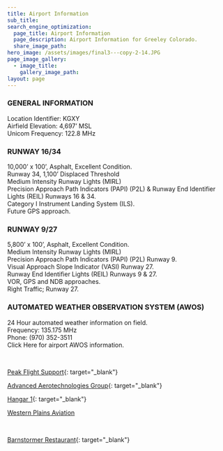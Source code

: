 ```yaml
---
title: Airport Information
sub_title:
search_engine_optimization:
  page_title: Airport Information
  page_description: Airport Information for Greeley Colorado.
  share_image_path:
hero_image: /assets/images/final3---copy-2-14.JPG
page_image_gallery:
  - image_title:
    gallery_image_path:
layout: page
---
```


### GENERAL INFORMATION

Location Identifier: KGXY<br>Airfield Elevation: 4,697’ MSL<br>Unicom Frequency: 122.8 MHz

### RUNWAY 16/34

10,000’ x 100’, Asphalt, Excellent Condition.<br>Runway 34, 1,100’ Displaced Threshold<br>Medium Intensity Runway Lights (MIRL)<br>Precision Approach Path Indicators (PAPI) (P2L) & Runway End Identifier Lights (REIL) Runways 16 & 34.<br>Category I Instrument Landing System (ILS).<br>Future GPS approach.

### RUNWAY 9/27

5,800’ x 100’, Asphalt, Excellent Condition.<br>Medium Intensity Runway Lights (MIRL)<br>Precision Approach Path Indicators (PAPI) (P2L) Runway 9.<br>Visual Approach Slope Indicator (VASI) Runway 27.<br>Runway End Identifier Lights (REIL) Runways 9 & 27.<br>VOR, GPS and NDB approaches.<br>Right Traffic; Runway 27.

### AUTOMATED WEATHER OBSERVATION SYSTEM (AWOS)

24 Hour automated weather information on field.<br>Frequency: 135.175 MHz<br>Phone: (970) 352-3511<br>Click Here for airport AWOS information.

&nbsp;

[Peak Flight Support](http://www.gxy.net/peak-flight-support.html){: target="_blank"}

[Advanced Aerotechnologies Group](https://advancedaerotech.com/){: target="_blank"}

[Hangar 1](https://hangar1aviation.com/){: target="_blank"}

[Western Plains Aviation](https://www.westernplainsaviation.com/)

&nbsp;

[Barnstormer Restaurant](http://barnstormerrestaurant.com/){: target="_blank"}

&nbsp;